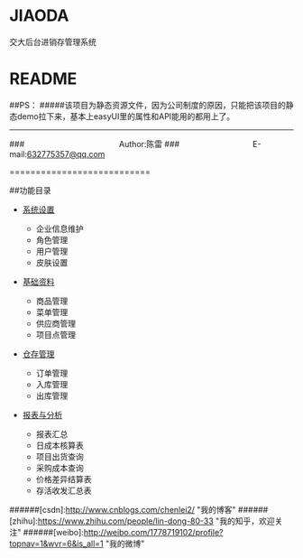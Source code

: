 # JIAODA
交大后台进销存管理系统

README
===========================
##PS：
#####该项目为静态资源文件，因为公司制度的原因，只能把该项目的静态demo拉下来，基本上easyUI里的属性和API能用的都用上了。

****
###　　　　　　　　　　　　Author:陈雷
###　　　　　　　　　 E-mail:632775357@qq.com

===========================



##功能目录

* [系统设置](#文本)
    * 企业信息维护
    * 角色管理
    * 用户管理
    * 皮肤设置
   
* [基础资料](#图片)
    * 商品管理
    * 菜单管理
    * 供应商管理
    * 项目点管理
* [仓存管理](#链接) 
    * 订单管理
    * 入库管理
    * 出库管理
* [报表与分析](#链接) 
    * 报表汇总
    * 日成本核算表
    * 项目出货查询
    * 采购成本查询
    * 价格差异结算表
    * 存活收发汇总表

######[csdn]:http://www.cnblogs.com/chenlei2/ "我的博客"
######[zhihu]:https://www.zhihu.com/people/lin-dong-80-33 "我的知乎，欢迎关注"
######[weibo]:http://weibo.com/1778719102/profile?topnav=1&wvr=6&is_all=1 "我的微博"





